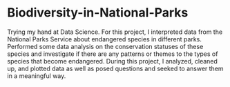 # Biodiversity-in-National-Parks
Trying my hand at Data Science.
For this project, I interpreted data from the National Parks Service about endangered species in different parks.
Performed some data analysis on the conservation statuses of these species and investigate if there are any patterns or themes to the types of species that become endangered. During this project, I analyzed, cleaned up, and plotted data as well as posed questions and seeked to answer them in a meaningful way.
